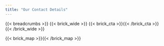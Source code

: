 ```yaml
---
title: "Our Contact Details"
---
```



{{< breadcrumbs >}}
{{< brick_wide >}}
{{< brick_cta >}}{{< /brick_cta >}} 
{{< /brick_wide >}}

{{< brick_map >}}{{< /brick_map >}}
